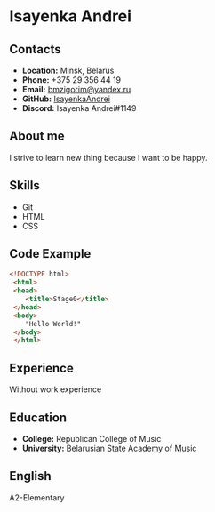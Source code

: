 # Isayenka Andrei
## Contacts
* __Location:__ Minsk, Belarus
* __Phone:__ +375 29 356 44 19
* __Email:__ bmzigorim@yandex.ru
* __GitHub:__ [IsayenkaAndrei](https://github.com/IsayenkaAndrei)
* __Discord:__ Isayenka Andrei#1149
## About me
I strive to learn new thing because I want to be happy.
## Skills
* Git
* HTML
* CSS
## Code Example
```html
<!DOCTYPE html>
 <html>
 <head>
	<title>Stage0</title>
 </head>
 <body>
	"Hello World!"
 </body>
 </html>
```
## Experience
Without work experience
## Education
* __College:__ Republican College of Music
* __University:__ Belarusian State Academy of Music
## English
A2-Elementary
